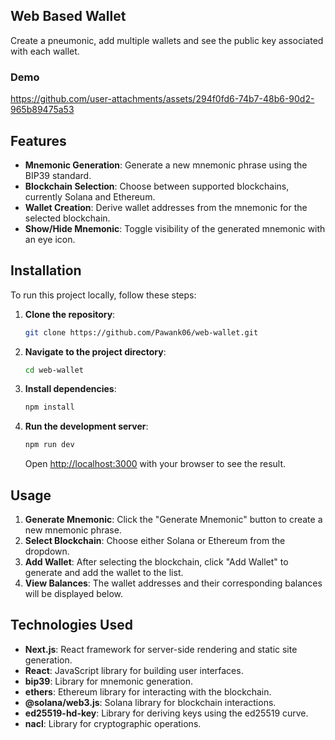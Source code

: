 ## Web Based Wallet
Create a pneumonic, add multiple wallets and see the public key associated with each wallet.

### Demo

https://github.com/user-attachments/assets/294f0fd6-74b7-48b6-90d2-965b89475a53


## Features

- **Mnemonic Generation**: Generate a new mnemonic phrase using the BIP39 standard.
- **Blockchain Selection**: Choose between supported blockchains, currently Solana and Ethereum.
- **Wallet Creation**: Derive wallet addresses from the mnemonic for the selected blockchain.
- **Show/Hide Mnemonic**: Toggle visibility of the generated mnemonic with an eye icon.

## Installation

To run this project locally, follow these steps:

1. **Clone the repository**:

    ```bash
    git clone https://github.com/Pawank06/web-wallet.git
    ```

2. **Navigate to the project directory**:

    ```bash
    cd web-wallet
    ```

3. **Install dependencies**:

    ```bash
    npm install
    ```

4. **Run the development server**:

    ```bash
    npm run dev
    ```

    Open [http://localhost:3000](http://localhost:3000) with your browser to see the result.

## Usage

1. **Generate Mnemonic**: Click the "Generate Mnemonic" button to create a new mnemonic phrase.
2. **Select Blockchain**: Choose either Solana or Ethereum from the dropdown.
3. **Add Wallet**: After selecting the blockchain, click "Add Wallet" to generate and add the wallet to the list.
4. **View Balances**: The wallet addresses and their corresponding balances will be displayed below.

## Technologies Used

- **Next.js**: React framework for server-side rendering and static site generation.
- **React**: JavaScript library for building user interfaces.
- **bip39**: Library for mnemonic generation.
- **ethers**: Ethereum library for interacting with the blockchain.
- **@solana/web3.js**: Solana library for blockchain interactions.
- **ed25519-hd-key**: Library for deriving keys using the ed25519 curve.
- **nacl**: Library for cryptographic operations.

